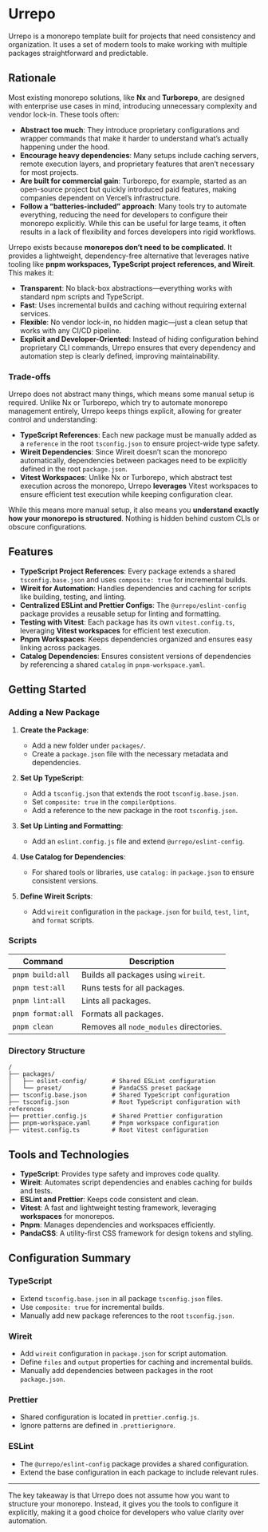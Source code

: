 # Urrepo

Urrepo is a monorepo template built for projects that need consistency and organization. It uses a set of modern tools to make working with multiple packages straightforward and predictable.

## Rationale

Most existing monorepo solutions, like **Nx** and **Turborepo**, are designed with enterprise use cases in mind, introducing unnecessary complexity and vendor lock-in. These tools often:

- **Abstract too much**: They introduce proprietary configurations and wrapper commands that make it harder to understand what’s actually happening under the hood.
- **Encourage heavy dependencies**: Many setups include caching servers, remote execution layers, and proprietary features that aren’t necessary for most projects.
- **Are built for commercial gain**: Turborepo, for example, started as an open-source project but quickly introduced paid features, making companies dependent on Vercel’s infrastructure.
- **Follow a “batteries-included” approach**: Many tools try to automate everything, reducing the need for developers to configure their monorepo explicitly. While this can be useful for large teams, it often results in a lack of flexibility and forces developers into rigid workflows.

Urrepo exists because **monorepos don’t need to be complicated**. It provides a lightweight, dependency-free alternative that leverages native tooling like **pnpm workspaces, TypeScript project references, and Wireit**. This makes it:

- **Transparent**: No black-box abstractions—everything works with standard npm scripts and TypeScript.
- **Fast**: Uses incremental builds and caching without requiring external services.
- **Flexible**: No vendor lock-in, no hidden magic—just a clean setup that works with any CI/CD pipeline.
- **Explicit and Developer-Oriented**: Instead of hiding configuration behind proprietary CLI commands, Urrepo ensures that every dependency and automation step is clearly defined, improving maintainability.

### Trade-offs

Urrepo does not abstract many things, which means some manual setup is required. Unlike Nx or Turborepo, which try to automate monorepo management entirely, Urrepo keeps things explicit, allowing for greater control and understanding:

- **TypeScript References**: Each new package must be manually added as a `reference` in the root `tsconfig.json` to ensure project-wide type safety.
- **Wireit Dependencies**: Since Wireit doesn’t scan the monorepo automatically, dependencies between packages need to be explicitly defined in the root `package.json`.
- **Vitest Workspaces**: Unlike Nx or Turborepo, which abstract test execution across the monorepo, Urrepo **leverages** Vitest workspaces to ensure efficient test execution while keeping configuration clear.

While this means more manual setup, it also means you **understand exactly how your monorepo is structured**. Nothing is hidden behind custom CLIs or obscure configurations.

## Features

- **TypeScript Project References**: Every package extends a shared `tsconfig.base.json` and uses `composite: true` for incremental builds.
- **Wireit for Automation**: Handles dependencies and caching for scripts like building, testing, and linting.
- **Centralized ESLint and Prettier Configs**: The `@urrepo/eslint-config` package provides a reusable setup for linting and formatting.
- **Testing with Vitest**: Each package has its own `vitest.config.ts`, leveraging **Vitest workspaces** for efficient test execution.
- **Pnpm Workspaces**: Keeps dependencies organized and ensures easy linking across packages.
- **Catalog Dependencies**: Ensures consistent versions of dependencies by referencing a shared `catalog` in `pnpm-workspace.yaml`.

## Getting Started

### Adding a New Package

1. **Create the Package**:

   - Add a new folder under `packages/`.
   - Create a `package.json` file with the necessary metadata and dependencies.

2. **Set Up TypeScript**:

   - Add a `tsconfig.json` that extends the root `tsconfig.base.json`.
   - Set `composite: true` in the `compilerOptions`.
   - Add a reference to the new package in the root `tsconfig.json`.

3. **Set Up Linting and Formatting**:

   - Add an `eslint.config.js` file and extend `@urrepo/eslint-config`.

4. **Use Catalog for Dependencies**:

   - For shared tools or libraries, use `catalog:` in `package.json` to ensure consistent versions.

5. **Define Wireit Scripts**:

   - Add `wireit` configuration in the `package.json` for `build`, `test`, `lint`, and `format` scripts.

### Scripts

| Command           | Description                             |
| ----------------- | --------------------------------------- |
| `pnpm build:all`  | Builds all packages using `wireit`.     |
| `pnpm test:all`   | Runs tests for all packages.            |
| `pnpm lint:all`   | Lints all packages.                     |
| `pnpm format:all` | Formats all packages.                   |
| `pnpm clean`      | Removes all `node_modules` directories. |

### Directory Structure

```plaintext
/
├── packages/
│   ├── eslint-config/       # Shared ESLint configuration
│   └── preset/              # PandaCSS preset package
├── tsconfig.base.json       # Shared TypeScript configuration
├── tsconfig.json            # Root TypeScript configuration with references
├── prettier.config.js       # Shared Prettier configuration
├── pnpm-workspace.yaml      # Pnpm workspace configuration
├── vitest.config.ts         # Root Vitest configuration
```

## Tools and Technologies

- **TypeScript**: Provides type safety and improves code quality.
- **Wireit**: Automates script dependencies and enables caching for builds and tests.
- **ESLint and Prettier**: Keeps code consistent and clean.
- **Vitest**: A fast and lightweight testing framework, leveraging **workspaces** for monorepos.
- **Pnpm**: Manages dependencies and workspaces efficiently.
- **PandaCSS**: A utility-first CSS framework for design tokens and styling.

## Configuration Summary

### TypeScript

- Extend `tsconfig.base.json` in all package `tsconfig.json` files.
- Use `composite: true` for incremental builds.
- Manually add new package references to the root `tsconfig.json`.

### Wireit

- Add `wireit` configuration in `package.json` for script automation.
- Define `files` and `output` properties for caching and incremental builds.
- Manually add dependencies between packages in the root `package.json`.

### Prettier

- Shared configuration is located in `prettier.config.js`.
- Ignore patterns are defined in `.prettierignore`.

### ESLint

- The `@urrepo/eslint-config` package provides a shared configuration.
- Extend the base configuration in each package to include relevant rules.

---

The key takeaway is that Urrepo does not assume how you want to structure your monorepo. Instead, it gives you the tools to configure it explicitly, making it a good choice for developers who value clarity over automation.
